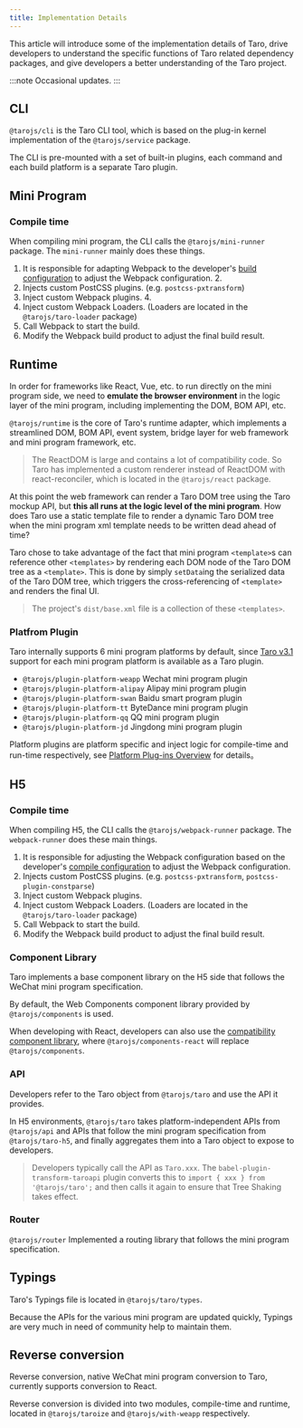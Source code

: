 ```yaml
---
title: Implementation Details
---
```


This article will introduce some of the implementation details of Taro, drive developers to understand the specific functions of Taro related dependency packages, and give developers a better understanding of the Taro project.

:::note
Occasional updates.
:::

## CLI

`@tarojs/cli` is the Taro CLI tool, which is based on the plug-in kernel implementation of the `@tarojs/service` package.

The CLI is pre-mounted with a set of built-in plugins, each command and each build platform is a separate Taro plugin.

## Mini Program

### Compile time

When compiling mini program, the CLI calls the `@tarojs/mini-runner` package. The `mini-runner` mainly does these things.

1. It is responsible for adapting Webpack to the developer's [build configuration](./config) to adjust the Webpack configuration. 2.
2. Injects custom PostCSS plugins. (e.g. `postcss-pxtransform`)
3. Inject custom Webpack plugins. 4.
4. Inject custom Webpack Loaders. (Loaders are located in the `@tarojs/taro-loader` package)
5. Call Webpack to start the build.
6. Modify the Webpack build product to adjust the final build result.

## Runtime

In order for frameworks like React, Vue, etc. to run directly on the mini program side, we need to **emulate the browser environment** in the logic layer of the mini program, including implementing the DOM, BOM API, etc.

`@tarojs/runtime` is the core of Taro's runtime adapter, which implements a streamlined DOM, BOM API, event system, bridge layer for web framework and mini program framework, etc.

> The ReactDOM is large and contains a lot of compatibility code. So Taro has implemented a custom renderer instead of ReactDOM with react-reconciler, which is located in the `@tarojs/react` package.

At this point the web framework can render a Taro DOM tree using the Taro mockup API, but **this all runs at the logic level of the mini program**. How does Taro use a static template file to render a dynamic Taro DOM tree when the mini program xml template needs to be written dead ahead of time?

Taro chose to take advantage of the fact that mini program `<template>`s can reference other `<templates>` by rendering each DOM node of the Taro DOM tree as a `<template>`. This is done by simply `setData`ing the serialized data of the Taro DOM tree, which triggers the cross-referencing of `<template>` and renders the final UI.

> The project's `dist/base.xml` file is a collection of these `<templates>`.

### Platfrom Plugin

Taro internally supports 6 mini program platforms by default, since [Taro v3.1](/blog/2021-03-10-taro-3-1-lts#1-开放式架构) support for each mini program platform is available as a Taro plugin.

- `@tarojs/plugin-platform-weapp`	Wechat mini program  plugin
- `@tarojs/plugin-platform-alipay`	Alipay mini program  plugin
- `@tarojs/plugin-platform-swan`	Baidu smart program  plugin 
- `@tarojs/plugin-platform-tt`	ByteDance mini program plugin
- `@tarojs/plugin-platform-qq`	QQ mini program  plugin
- `@tarojs/plugin-platform-jd`	Jingdong mini program  plugin

Platform plugins are platform specific and inject logic for compile-time and run-time respectively, see [Platform Plug-ins Overview](./platform-plugin) for details。

## H5

### Compile time

When compiling H5, the CLI calls the `@tarojs/webpack-runner` package. The `webpack-runner` does these main things.

1. It is responsible for adjusting the Webpack configuration based on the developer's [compile configuration](./config) to adjust the Webpack configuration.
2. Injects custom PostCSS plugins. (e.g. `postcss-pxtransform`, `postcss-plugin-constparse`)
3. Inject custom Webpack plugins.
4. Inject custom Webpack Loaders. (Loaders are located in the `@tarojs/taro-loader` package)
5. Call Webpack to start the build.
6. Modify the Webpack build product to adjust the final build result.

### Component Library

Taro implements a base component library on the H5 side that follows the WeChat mini program specification.

By default, the Web Components component library provided by `@tarojs/components` is used.

When developing with React, developers can also use the [compatibility component library](./h5#react-compatible-components-library), where `@tarojs/components-react` will replace `@tarojs/components`.

### API

Developers refer to the Taro object from `@tarojs/taro` and use the API it provides.

In H5 environments, `@tarojs/taro` takes platform-independent APIs from `@tarojs/api` and APIs that follow the mini program specification from `@tarojs/taro-h5`, and finally aggregates them into a Taro object to expose to developers.

> Developers typically call the API as `Taro.xxx`. The `babel-plugin-transform-taroapi` plugin converts this to `import { xxx } from '@tarojs/taro';` and then calls it again to ensure that Tree Shaking takes effect.

### Router

`@tarojs/router` Implemented a routing library that follows the mini program specification.

## Typings

Taro's Typings file is located in `@tarojs/taro/types`.

Because the APIs for the various mini program are updated quickly, Typings are very much in need of community help to maintain them.

## Reverse conversion

Reverse conversion, native WeChat mini program conversion to Taro, currently supports conversion to React.

Reverse conversion is divided into two modules, compile-time and runtime, located in `@tarojs/taroize` and `@tarojs/with-weapp` respectively.
